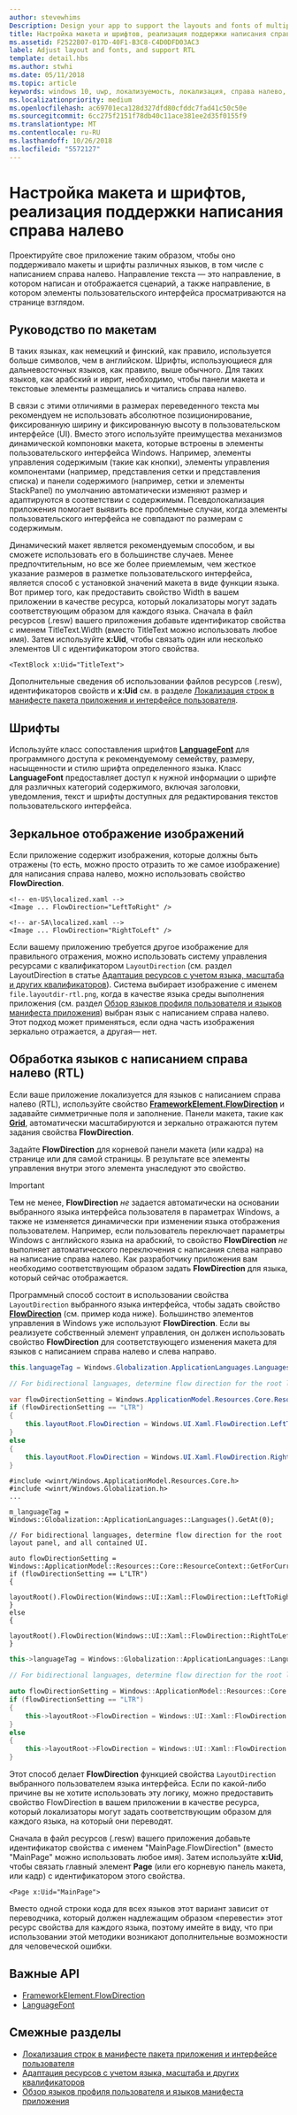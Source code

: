 ```yaml
---
author: stevewhims
Description: Design your app to support the layouts and fonts of multiple languages, including RTL (right-to-left) flow direction.
title: Настройка макета и шрифтов, реализация поддержки написания справа налево
ms.assetid: F2522B07-017D-40F1-B3C8-C4D0DFD03AC3
label: Adjust layout and fonts, and support RTL
template: detail.hbs
ms.author: stwhi
ms.date: 05/11/2018
ms.topic: article
keywords: windows 10, uwp, локализуемость, локализация, справа налево, слева направо
ms.localizationpriority: medium
ms.openlocfilehash: ac69701eca128d327dfd80cfddc7fad41c50c50e
ms.sourcegitcommit: 6cc275f2151f78db40c11ace381ee2d35f0155f9
ms.translationtype: MT
ms.contentlocale: ru-RU
ms.lasthandoff: 10/26/2018
ms.locfileid: "5572127"
---
```

# <a name="adjust-layout-and-fonts-and-support-rtl"></a>Настройка макета и шрифтов, реализация поддержки написания справа налево
Проектируйте свое приложение таким образом, чтобы оно поддерживало макеты и шрифты различных языков, в том числе с написанием справа налево. Направление текста — это направление, в котором написан и отображается сценарий, а также направление, в котором элементы пользовательского интерфейса просматриваются на странице взглядом.

## <a name="layout-guidelines"></a>Руководство по макетам
В таких языках, как немецкий и финский, как правило, используется больше символов, чем в английском. Шрифты, использующиеся для дальневосточных языков, как правило, выше обычного. Для таких языков, как арабский и иврит, необходимо, чтобы панели макета и текстовые элементы размещались и читались справа налево.

В связи с этими отличиями в размерах переведенного текста мы рекомендуем не использовать абсолютное позиционирование, фиксированную ширину и фиксированную высоту в пользовательском интерфейсе (UI). Вместо этого используйте преимущества механизмов динамической компоновки макета, которые встроены в элементы пользовательского интерфейса Windows. Например, элементы управления содержимым (такие как кнопки), элементы управления компонентами (например, представления сетки и представления списка) и панели содержимого (например, сетки и элементы StackPanel) по умолчанию автоматически изменяют размер и адаптируются в соответствии с содержимым. Псевдолокализация приложения помогает выявить все проблемные случаи, когда элементы пользовательского интерфейса не совпадают по размерам с содержимым.

Динамический макет является рекомендуемым способом, и вы сможете использовать его в большинстве случаев. Менее предпочтительным, но все же более приемлемым, чем жесткое указание размеров в разметке пользовательского интерфейса, является способ с установкой значений макета в виде функции языка. Вот пример того, как предоставить свойство Width в вашем приложении в качестве ресурса, который локализаторы могут задать соответствующим образом для каждого языка. Сначала в файл ресурсов (.resw) вашего приложения добавьте идентификатор свойства с именем TitleText.Width (вместо TitleText можно использовать любое имя). Затем используйте **x:Uid**, чтобы связать один или несколько элементов UI с идентификатором этого свойства.

```xaml
<TextBlock x:Uid="TitleText">
```

Дополнительные сведения об использовании файлов ресурсов (.resw), идентификаторов свойств и **x:Uid** см. в разделе [Локализация строк в манифесте пакета приложения и интерфейсе пользователя](../../app-resources/localize-strings-ui-manifest.md).

## <a name="fonts"></a>Шрифты
Используйте класс сопоставления шрифтов [**LanguageFont**](/uwp/api/Windows.Globalization.Fonts.LanguageFont?branch=live) для программного доступа к рекомендуемому семейству, размеру, насыщенности и стилю шрифта определенного языка. Класс **LanguageFont** предоставляет доступ к нужной информации о шрифте для различных категорий содержимого, включая заголовки, уведомления, текст и шрифты доступных для редактирования текстов пользовательского интерфейса.

## <a name="mirroring-images"></a>Зеркальное отображение изображений
Если приложение содержит изображения, которые должны быть отражены (то есть, можно просто отразить то же самое изображение) для написания справа налево, можно использовать свойство **FlowDirection**.

```xaml
<!-- en-US\localized.xaml -->
<Image ... FlowDirection="LeftToRight" />

<!-- ar-SA\localized.xaml -->
<Image ... FlowDirection="RightToLeft" />
```

Если вашему приложению требуется другое изображение для правильного отражения, можно использовать систему управления ресурсами с квалификатором `LayoutDirection` (см. раздел LayoutDirection в статье [Адаптация ресурсов с учетом языка, масштаба и других квалификаторов](../../app-resources/tailor-resources-lang-scale-contrast.md#layoutdirection)). Система выбирает изображение с именем `file.layoutdir-rtl.png`, когда в качестве языка среды выполнения приложения (см. раздел [Обзор языков профиля пользователя и языков манифеста приложения](manage-language-and-region.md)) выбран язык с написанием справа налево. Этот подход может применяться, если одна часть изображения зеркально отражается, а другая— нет.

## <a name="handling-right-to-left-rtl-languages"></a>Обработка языков с написанием справа налево (RTL)
Если ваше приложение локализуется для языков с написанием справа налево (RTL), используйте свойство [**FrameworkElement.FlowDirection**](/uwp/api/Windows.UI.Xaml.FrameworkElement.FlowDirection) и задавайте симметричные поля и заполнение. Панели макета, такие как [**Grid**](/uwp/api/Windows.UI.Xaml.Controls.Grid?branch=live), автоматически масштабируются и зеркально отражаются путем задания свойства **FlowDirection**.

Задайте **FlowDirection** для корневой панели макета (или кадра) на странице или для самой страницы. В результате все элементы управления внутри этого элемента унаследуют это свойство.

> [!IMPORTANT]
> Тем не менее, **FlowDirection** *не* задается автоматически на основании выбранного языка интерфейса пользователя в параметрах Windows, а также не изменяется динамически при изменении языка отображения пользователем. Например, если пользователь переключает параметры Windows с английского языка на арабский, то свойство **FlowDirection** *не* выполняет автоматического переключения с написания слева направо на написание справа налево. Как разработчику приложения вам необходимо соответствующим образом задать **FlowDirection** для языка, который сейчас отображается.

Программный способ состоит в использовании свойства `LayoutDirection` выбранного языка интерфейса, чтобы задать свойство [**FlowDirection**](/uwp/api/Windows.UI.Xaml.FrameworkElement.FlowDirection) (см. пример кода ниже). Большинство элементов управления в Windows уже используют **FlowDirection**. Если вы реализуете собственный элемент управления, он должен использовать свойство **FlowDirection** для соответствующего изменения макета для языков с написанием справа налево и слева направо.

```csharp    
this.languageTag = Windows.Globalization.ApplicationLanguages.Languages[0];

// For bidirectional languages, determine flow direction for the root layout panel, and all contained UI.

var flowDirectionSetting = Windows.ApplicationModel.Resources.Core.ResourceContext.GetForCurrentView().QualifierValues["LayoutDirection"];
if (flowDirectionSetting == "LTR")
{
    this.layoutRoot.FlowDirection = Windows.UI.Xaml.FlowDirection.LeftToRight;
}
else
{
    this.layoutRoot.FlowDirection = Windows.UI.Xaml.FlowDirection.RightToLeft;
}
```

```cppwinrt
#include <winrt/Windows.ApplicationModel.Resources.Core.h>
#include <winrt/Windows.Globalization.h>
...

m_languageTag = Windows::Globalization::ApplicationLanguages::Languages().GetAt(0);

// For bidirectional languages, determine flow direction for the root layout panel, and all contained UI.

auto flowDirectionSetting = Windows::ApplicationModel::Resources::Core::ResourceContext::GetForCurrentView().QualifierValues().Lookup(L"LayoutDirection");
if (flowDirectionSetting == L"LTR")
{
    layoutRoot().FlowDirection(Windows::UI::Xaml::FlowDirection::LeftToRight);
}
else
{
    layoutRoot().FlowDirection(Windows::UI::Xaml::FlowDirection::RightToLeft);
}
```

```cpp
this->languageTag = Windows::Globalization::ApplicationLanguages::Languages->GetAt(0);

// For bidirectional languages, determine flow direction for the root layout panel, and all contained UI.

auto flowDirectionSetting = Windows::ApplicationModel::Resources::Core::ResourceContext::GetForCurrentView()->QualifierValues->Lookup("LayoutDirection");
if (flowDirectionSetting == "LTR")
{
    this->layoutRoot->FlowDirection = Windows::UI::Xaml::FlowDirection::LeftToRight;
}
else
{
    this->layoutRoot->FlowDirection = Windows::UI::Xaml::FlowDirection::RightToLeft;
}
```

Этот способ делает **FlowDirection** функцией свойства `LayoutDirection` выбранного пользователем языка интерфейса. Если по какой-либо причине вы не хотите использовать эту логику, можно предоставить свойство FlowDirection в вашем приложении в качестве ресурса, который локализаторы могут задать соответствующим образом для каждого языка, на который они переводят.

Сначала в файл ресурсов (.resw) вашего приложения добавьте идентификатор свойства с именем "MainPage.FlowDirection" (вместо "MainPage" можно использовать любое имя). Затем используйте **x:Uid**, чтобы связать главный элемент **Page** (или его корневую панель макета, или кадр) с идентификатором этого свойства.

```xaml
<Page x:Uid="MainPage">
```

Вместо одной строки кода для всех языков этот вариант зависит от переводчика, который должен надлежащим образом «перевести» этот ресурс свойства для каждого языка, поэтому имейте в виду, что при использовании этой методики возникают дополнительные возможности для человеческой ошибки.

## <a name="important-apis"></a>Важные API
* [FrameworkElement.FlowDirection](/uwp/api/Windows.UI.Xaml.FrameworkElement.FlowDirection)
* [LanguageFont](/uwp/api/Windows.Globalization.Fonts.LanguageFont?branch=live)

## <a name="related-topics"></a>Смежные разделы
* [Локализация строк в манифесте пакета приложения и интерфейсе пользователя](../../app-resources/localize-strings-ui-manifest.md)
* [Адаптация ресурсов с учетом языка, масштаба и других квалификаторов](../../app-resources/tailor-resources-lang-scale-contrast.md)
* [Обзор языков профиля пользователя и языков манифеста приложения](manage-language-and-region.md)